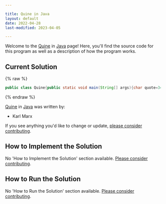 ```yaml
---

title: Quine in Java
layout: default
date: 2022-04-28
last-modified: 2023-04-05

---
```


Welcome to the [Quine](https://sampleprograms.io/projects/quine) in [Java](https://sampleprograms.io/languages/java) page! Here, you'll find the source code for this program as well as a description of how the program works.

## Current Solution

{% raw %}

```java
public class Quine{public static void main(String[] args){char quote=34;String code="public class Quine{public static void main(String[] args){char quote=34;String code=;System.out.println(code.substring(0,84)+quote+code+quote+code.substring(84));}}";System.out.println(code.substring(0,84)+quote+code+quote+code.substring(84));}}
```

{% endraw %}

[Quine](https://sampleprograms.io/projects/quine) in [Java](https://sampleprograms.io/languages/java) was written by:

- Karl Marx

If you see anything you'd like to change or update, [please consider contributing](https://github.com/TheRenegadeCoder/sample-programs).

## How to Implement the Solution

No 'How to Implement the Solution' section available. [Please consider contributing](https://github.com/TheRenegadeCoder/sample-programs-website).

## How to Run the Solution

No 'How to Run the Solution' section available. [Please consider contributing](https://github.com/TheRenegadeCoder/sample-programs-website).